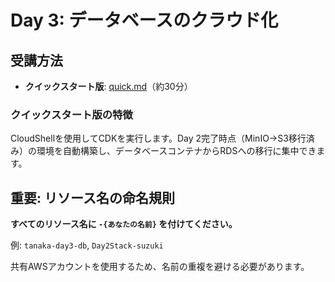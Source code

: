# Day 3: データベースのクラウド化

## 受講方法

- **クイックスタート版**: [quick.md](./quick.md)（約30分）

### クイックスタート版の特徴

CloudShellを使用してCDKを実行します。Day 2完了時点（MinIO→S3移行済み）の環境を自動構築し、データベースコンテナからRDSへの移行に集中できます。

## 重要: リソース名の命名規則

**すべてのリソース名に `-{あなたの名前}` を付けてください。**

例: `tanaka-day3-db`, `Day2Stack-suzuki`

共有AWSアカウントを使用するため、名前の重複を避ける必要があります。
